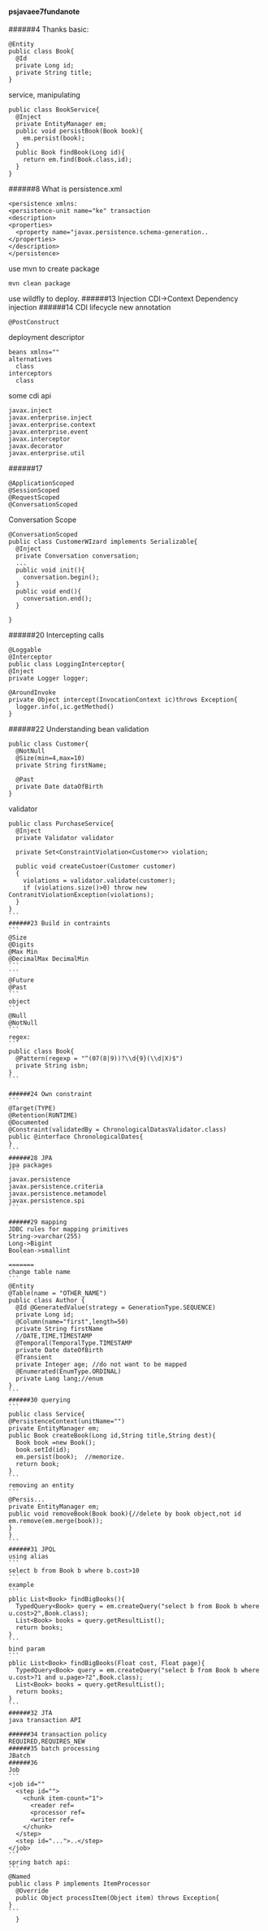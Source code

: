 #### psjavaee7fundanote
######4 Thanks
basic:
```
@Entity
public class Book{
  @Id
  private Long id;
  private String title;
}
```
service, manipulating
```
public class BookService{
  @Inject
  private EntityManager em;
  public void persistBook(Book book){
    em.persist(book);  
  }
  public Book findBook(Long id){
    return em.find(Book.class,id);
  }
}
```
######8 What is
persistence.xml
```
<persistence xmlns:
<persistence-unit name="ke" transaction
<description>
<properties>
  <property name="javax.persistence.schema-generation..
</properties>
</description>
</persistence>
```

use mvn to create package
```
mvn clean package
```
use wildfly to deploy.
######13 Injection
CDI->Context Dependency injection
######14  CDI lifecycle
new annotation
```
@PostConstruct
```
deployment descriptor
```
beans xmlns=""
alternatives
  class
interceptors
  class
```
some cdi api
```
javax.inject
javax.enterprise.inject
javax.enterprise.context
javax.enterprise.event
javax.interceptor
javax.decorator
javax.enterprise.util
```

######17
```
@ApplicationScoped
@SessionScoped
@RequestScoped
@ConversationScoped
```

Conversation Scope
```
@ConversationScoped
public class CustomerWIzard implements Serializable{
  @Inject
  private Conversation conversation;
  ...
  public void init(){
    conversation.begin();
  }
  public void end(){
    conversation.end();
  }
  
}
```

######20 Intercepting calls
```
@Loggable
@Interceptor
public class LoggingInterceptor{
@Inject
private Logger logger;

@AroundInvoke
private Object intercept(InvocationContext ic)throws Exception{
  logger.info(,ic.getMethod()
}
```
######22 Understanding bean validation
```
public class Customer{
  @NotNull
  @Size(min=4,max=10)
  private String firstName;
  
  @Past
  private Date dataOfBirth
}
```
validator
````
public class PurchaseService{
  @Inject
  private Validator validator
  
  private Set<ConstraintViolation<Customer>> violation;
  
  public void createCustoer(Customer customer)
  {
    violations = validator.validate(customer);
    if (violations.size()>0) throw new ContranitViolationException(violations);
  }
}
```
######23 Build in contraints
```
@Size
@Digits
@Max Min
@DecimalMax DecimalMin
```
```
@Future
@Past
```
object
```
@Null
@NotNull
```
regex:
```
public class Book{
  @Pattern(regexp = "^(07(8|9))?\\d{9}(\\d|X)$")
  private String isbn;
}
```

######24 Own constraint
```
@Target(TYPE)
@Retention(RUNTIME)
@Documented
@Constraint(validatedBy = ChronologicalDatasValidator.class)
public @interface ChronologicalDates{
}
```
######28 JPA
jpa packages
```
javax.persistence
javax.persistence.criteria
javax.persistence.metamodel
javax.persistence.spi
```

######29 mapping 
JDBC rules for mapping primitives  
String->varchar(255)
Long->Bigint
Boolean->smallint

=======
change table name
```
@Entity
@Table(name = "OTHER_NAME")
public class Author {
  @Id @GeneratedValue(strategy = GenerationType.SEQUENCE)
  private Long id;
  @Column(name="first",length=50)
  private String firstName
  //DATE,TIME,TIMESTAMP
  @Temporal(TemporalType.TIMESTAMP
  private Date dateOfBirth
  @Transient
  private Integer age; //do not want to be mapped
  @Enumerated(EnumType.ORDINAL)
  private Lang lang;//enum
}
```
######30 querying
```
public class Service{
@PersistenceContext(unitName="")
private EntityManager em;
public Book createBook(Long id,String title,String dest){
  Book book =new Book();
  book.setId(id);
  em.persist(book);  //memorize.
  return book;
}
```
removing an entity
```
@Persis...
private EntityManager em;
public void removeBook(Book book){//delete by book object,not id
em.remove(em.merge(book));
}
}
```
######31 JPQL
using alias
```
select b from Book b where b.cost>10
```
example
```
pblic List<Book> findBigBooks(){
  TypedQuery<Book> query = em.createQuery("select b from Book b where u.cost>2",Book.class);
  List<Book> books = query.getResultList();
  return books;
}
```
bind param
```
pblic List<Book> findBigBooks(Float cost, Float page){
  TypedQuery<Book> query = em.createQuery("select b from Book b where u.cost>?1 and u.page>?2",Book.class);
  List<Book> books = query.getResultList();
  return books;
}
```
######32 JTA
java transaction API  

######34 transaction policy
REQUIRED,REQUIRES_NEW
######35 batch processing 
JBatch
######36 
Job
```
<job id=""
  <step id="">
    <chunk item-count="1">
      <reader ref=
      <processor ref=
      <writer ref=
    </chunk>
  </step>
  <step id="...">..</step>
</job>
```
spring batch api:
```
@Named
public class P implements ItemProcessor
  @Override
  public Object processItem(Object item) throws Exception{
}
```
  }

